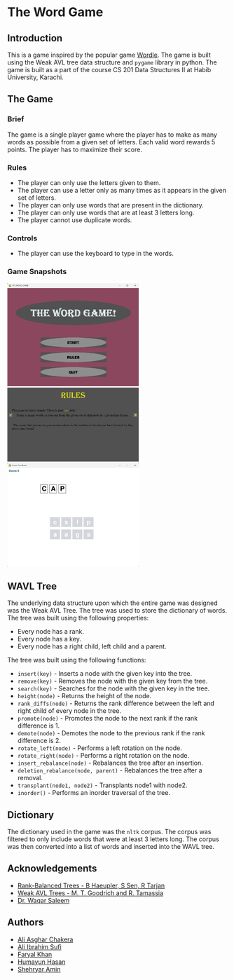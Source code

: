 # The Word Game

## Introduction
This is a game inspired by the popular game [Wordle](https://www.nytimes.com/games/wordle/index.html). The game is built using the Weak AVL tree data structure and `pygame` library in python. The game is built as a part of the course CS 201 Data Structures II at Habib University, Karachi.

## The Game
### Brief
The game is a single player game where the player has to make as many words as possible from a given set of letters. Each valid word rewards 5 points. The player has to maximize their score.

### Rules
- The player can only use the letters given to them.
- The player can use a letter only as many times as it appears in the given set of letters.
- The player can only use words that are present in the dictionary.
- The player can only use words that are at least 3 letters long.
- The player cannot use duplicate words.

### Controls
- The player can use the keyboard to type in the words.

### Game Snapshots
<img src="src/images/menu.png" alt="drawing" width="300"/>

<img src="src/assets/Rules.png" alt="drawing" width="300"/>

<img src="src/images/game.png" alt="drawing" width="300"/>

## WAVL Tree
The underlying data structure upon which the entire game was designed was the Weak AVL Tree. The tree was used to store the dictionary of words. The tree was built using the following properties:
- Every node has a rank.
- Every node has a key.
- Every node has a right child, left child and a parent.

The tree was built using the following functions:
- `insert(key)` - Inserts a node with the given key into the tree.
- `remove(key)` - Removes the node with the given key from the tree.
- `search(key)` - Searches for the node with the given key in the tree.
- `height(node)` - Returns the height of the node.
- `rank_diffs(node)` - Returns the rank difference between the left and right child of every node in the tree.
- `promote(node)` - Promotes the node to the next rank if the rank difference is 1.
- `demote(node)` - Demotes the node to the previous rank if the rank difference is 2.
- `rotate_left(node)` - Performs a left rotation on the node.
- `rotate_right(node)` - Performs a right rotation on the node.
- `insert_rebalance(node)` - Rebalances the tree after an insertion.
- `deletion_rebalance(node, parent)` - Rebalances the tree after a removal.
- `transplant(node1, node2)` - Transplants node1 with node2.
- `inorder()` - Performs an inorder traversal of the tree.

## Dictionary
The dictionary used in the game was the `nltk` corpus. The corpus was filtered to only include words that were at least 3 letters long. The corpus was then converted into a list of words and inserted into the WAVL tree.

## Acknowledgements

- [Rank-Balanced Trees - B Haeupler, S Sen, R Tarjan](https://link.springer.com/chapter/10.1007/978-3-642-03367-4_31)
- [Weak AVL Trees - M. T. Goodrich and R. Tamassia](https://ics.uci.edu/~goodrich/teach/cs165/notes/WeakAVLTrees.pdf)
- [Dr. Waqar Saleem](https://github.com/waqarsaleem)

## Authors
- [Ali Asghar Chakera](https://github.com/aliasgharchakera)
- [Ali Ibrahim Sufi](https://github.com/AliSufi786)
- [Faryal Khan](https://github.com/fk06676)
- [Humayun Hasan](https://github.com/humayunh)
- [Shehryar Amin](https://github.com/Shehryar-Amin-sa06442)